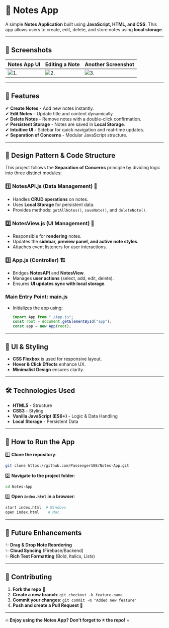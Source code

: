 # 📝 Notes App

A simple **Notes Application** built using **JavaScript, HTML, and CSS**. This app allows users to create, edit, delete, and store notes using **local storage**.

---

## 📸 Screenshots
| Notes App UI | Editing a Note | Another Screenshot |
|-------------|---------------|--------------------|
| ![1.](screenshots/Screenshot%202025-03-08%20at%2011.31.12 PM.png) | ![2.](screenshots/Screenshot%202025-03-08%20at%2011.32.16 PM.png) | ![3.](screenshots/Screenshot%202025-03-08%20at%2011.32.35 PM.png) |

---

## 🌟 Features
✔ **Create Notes** - Add new notes instantly.  
✔ **Edit Notes** - Update title and content dynamically.  
✔ **Delete Notes** - Remove notes with a double-click confirmation.  
✔ **Persistent Storage** - Notes are saved in **Local Storage**.  
✔ **Intuitive UI** - Sidebar for quick navigation and real-time updates.  
✔ **Separation of Concerns** - Modular JavaScript structure.  

---

## 📐 Design Pattern & Code Structure
This project follows the **Separation of Concerns** principle by dividing logic into three distinct modules:

### **1️⃣ NotesAPI.js** (Data Management) 📂
- Handles **CRUD operations** on notes.
- Uses **Local Storage** for persistent data.
- Provides methods: `getAllNotes()`, `saveNote()`, and `deleteNote()`.

### **2️⃣ NotesView.js** (UI Management) 🎨
- Responsible for **rendering** notes.
- Updates the **sidebar, preview panel, and active note styles**.
- Attaches event listeners for user interactions.

### **3️⃣ App.js** (Controller) 🏗️
- Bridges **NotesAPI** and **NotesView**.
- Manages **user actions** (select, add, edit, delete).
- Ensures **UI updates sync with local storage**.

### **Main Entry Point: main.js**
- Initializes the app using:
  ```js
  import App from "./App.js";
  const root = document.getElementById("app");
  const app = new App(root);
  ```

---

## 🎨 UI & Styling
- **CSS Flexbox** is used for responsive layout.
- **Hover & Click Effects** enhance UX.
- **Minimalist Design** ensures clarity.

---

## 🛠 Technologies Used
- **HTML5** - Structure
- **CSS3** - Styling
- **Vanilla JavaScript (ES6+)** - Logic & Data Handling
- **Local Storage** - Persistent Data

---

## 🚀 How to Run the App
1️⃣ **Clone the repository**:
   ```sh
   git clone https://github.com/Passenger108/Notes-App.git
   ```
2️⃣ **Navigate to the project folder**:
   ```sh
   cd Notes-App
   ```
3️⃣ **Open `index.html` in a browser**:
   ```sh
   start index.html  # Windows
   open index.html    # Mac
   ```

---

## 🔮 Future Enhancements
✨ **Drag & Drop Note Reordering**  
✨ **Cloud Syncing** (Firebase/Backend)  
✨ **Rich Text Formatting** (Bold, Italics, Lists)  

---

## 🤝 Contributing
1. **Fork the repo** 🍴
2. **Create a new branch**: `git checkout -b feature-name`
3. **Commit your changes**: `git commit -m "Added new feature"`
4. **Push and create a Pull Request** 🚀

---

🔥 **Enjoy using the Notes App? Don't forget to ⭐ the repo!** ⭐

